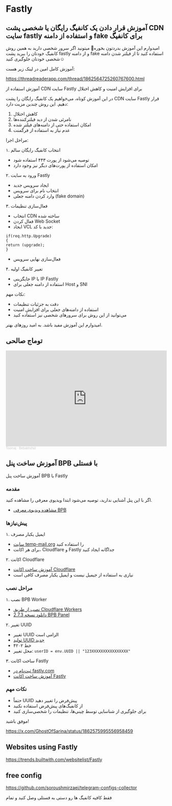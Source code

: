 # Fastly

## آموزش قرار دادن یک کانفیگ‌ رایگان یا شخصی پشت CDN سایت fastly و استفاده از دامنه fake برای کانفیگ

امیدوارم این آموزش بدردتون بخوره🤞 میتونید اگر سرور شخصی دارید به همین روش کانفیگ‌ خودتان را ببرید پشت fastly و از دامنه fake استفاده کنید تا از فیلتر شدن دامنه شخصی خودتان جلوگیری کنید☺️


آموزش کامل امین در لینک زیر هست:


https://threadreaderapp.com/thread/1862564725260767600.html


آموزش استفاده از CDN سایت Fastly برای افزایش امنیت و کاهش اختلال

در این آموزش کوتاه، می‌خواهیم یک کانفیگ رایگان را پشت CDN سایت Fastly قرار دهیم. این روش چندین مزیت دارد:

1. کاهش اختلال
2. نامرئی شدن از دید فیلترکننده‌ها
3. امکان استفاده حتی از دامنه‌های فیلتر شده
4. عدم نیاز به استفاده از فرگمنت

مراحل اجرا:

۱. انتخاب کانفیگ رایگان سالم
- توصیه می‌شود از پورت ۴۴۳ استفاده شود
- امکان استفاده از پورت‌های دیگر نیز وجود دارد

۲. ورود به سایت Fastly
- ایجاد سرویس جدید
- انتخاب نام برای سرویس
- وارد کردن دامنه جعلی (fake domain)


۳. فعال‌سازی تنظیمات
- انتخاب CDN ساخته شده
- فعال کردن Web Socket
- ایجاد VCL جدید با کد:
```
if(req.http.Upgrade)
{
return (upgrade);
}
```
- فعال‌سازی نهایی سرویس

۴. تغییر کانفیگ اولیه
- جایگزینی IP با IP Fastly
- استفاده از دامنه جعلی برای Host و SNI

نکات مهم:
- دقت به جزئیات تنظیمات
- استفاده از دامنه‌های جعلی برای افزایش امنیت
- می‌توانید از این روش برای سرورهای شخصی نیز استفاده کنید

امیدوارم این آموزش مفید باشد. به امید روزهای بهتر.


## توماج صالحی

<iframe width="100%" height="300" scrolling="no" frameborder="no" allow="autoplay" src="https://w.soundcloud.com/player/?url=https%3A//api.soundcloud.com/tracks/1307140042&color=%23ff5500&auto_play=false&hide_related=false&show_comments=true&show_user=true&show_reposts=false&show_teaser=true&visual=true"></iframe><div style="font-size: 10px; color: #cccccc;line-break: anywhere;word-break: normal;overflow: hidden;white-space: nowrap;text-overflow: ellipsis; font-family: Interstate,Lucida Grande,Lucida Sans Unicode,Lucida Sans,Garuda,Verdana,Tahoma,sans-serif;font-weight: 100;"><a href="https://soundcloud.com/toomajsalehi" title="Toomaj" target="_blank" style="color: #cccccc; text-decoration: none;">Toomaj</a> · <a href="https://soundcloud.com/toomajsalehi/bebakhshid" title="Bebakhshid" target="_blank" style="color: #cccccc; text-decoration: none;">Bebakhshid</a></div>

## آموزش ساخت پنل BPB با فستلی

آموزش ساخت پنل BPB با Fastly

### مقدمه
اگر با این پنل آشنایی ندارید، توصیه می‌شود ابتدا ویدیوی معرفی را مشاهده کنید.
- [مشاهده ویدیوی معرفی BPB](https://www.youtube.com/watch?v=SSGt303DzVg)

### پیش‌نیازها

۱. ایمیل یکبار مصرف
- [سایت temp-mail.org](https://temp-mail.org/en) را استفاده کنید
- برای هر اکانت، Cloudflare و Fastly جداگانه ایجاد کنید

۲. اکانت Cloudflare
- [آموزش ساخت اکانت Cloudflare](https://www.youtube.com/watch?v=ltCe31Y3wgg&t=158s)
- نیازی به استفاده از جیمیل نیست و ایمیل یکبار مصرف کافی است

### مراحل نصب

۱. نصب BPB Worker
- [نصب از طریق Cloudflare Workers](https://github.com/bia-pain-bache/BPB-Worker-Panel/blob/main/docs/worker_installation_fa.md)
- [دانلود نسخه 2.7.3 BPB Panel](https://github.com/bia-pain-bache/BPB-Worker-Panel/releases/download/v2.7.3/worker.js)

۲. تغییر UUID
- تغییر UUID الزامی است
- [تولید UUID جدید](https://www.uuidgenerator.net/)
- خط ۴۲۰۲
- محل تغییر: `userID = env.UUID || "123XXXXXXXXXXXXXXXX"`

۳. ساخت اکانت Fastly
- [ثبت‌نام در fastly.com](https://fastly.com)
- [آموزش ساخت اکانت Fastly](https://www.youtube.com/watch?v=O3cl5MifBZo)

### نکات مهم
- حتماً UUID پیش‌فرض را تغییر دهید
- از کانفیگ‌های پیش‌فرض استفاده نکنید
- برای جلوگیری از شناسایی توسط چینی‌ها، تنظیمات را شخصی‌سازی کنید

موفق باشید!

https://x.com/GhostOfSarina/status/1862575995556958459


## Websites using Fastly

https://trends.builtwith.com/websitelist/Fastly


## free config

https://github.com/soroushmirzaei/telegram-configs-collector

فقط کافیه کانفیگ ها رو دستی به فستلی وصل کنید  و تمام